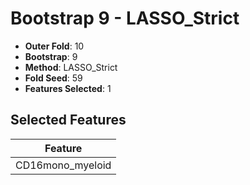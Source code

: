 # Bootstrap 9 - LASSO_Strict

- **Outer Fold**: 10
- **Bootstrap**: 9
- **Method**: LASSO_Strict
- **Fold Seed**: 59
- **Features Selected**: 1

## Selected Features

| Feature |
|---------|
| CD16mono_myeloid |
